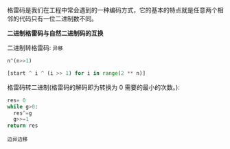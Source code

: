 格雷码是我们在工程中常会遇到的一种编码方式，它的基本的特点就是任意两个相邻的代码只有一位二进制数不同。

**二进制格雷码与自然二进制码的互换**

二进制转格雷码:
`异移`

```Python
n^(n>>1)

[start ^ i ^ (i >> 1) for i in range(2 ** n)]
```

格雷码转二进制(格雷码的解码即为转换为 0 需要的最小的次数。):

```Python
res= 0
while g>0:
  res^=g
  g>>=1
return res
```

`边异边移`
